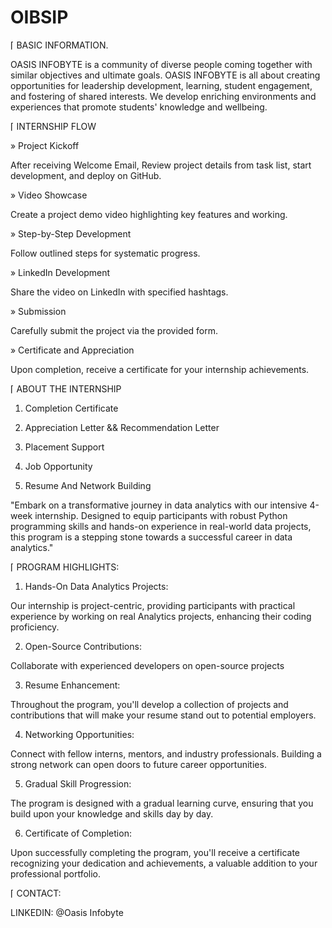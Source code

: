 # OIBSIP

⌈ BASIC INFORMATION.

OASIS INFOBYTE is a community of diverse people coming together with similar objectives and ultimate goals. 
OASIS INFOBYTE is all about creating opportunities for leadership development, learning, student engagement, and fostering of shared interests. We develop enriching environments and experiences that promote students' knowledge and wellbeing.

⌈ INTERNSHIP FLOW 

» Project Kickoff

After receiving Welcome Email,
Review project details from task
list, start development, and
deploy on GitHub.

» Video Showcase                                                                                                   

Create a project demo
video highlighting key
features and working.

» Step-by-Step
Development

Follow outlined steps
for systematic
progress.

» LinkedIn
Development

Share the video on
LinkedIn with specified
hashtags.

» Submission

Carefully submit the
project via the
provided form.

» Certificate and
Appreciation

Upon completion, receive a
certificate for your internship
achievements.


⌈ ABOUT THE INTERNSHIP

1. Completion Certificate

2. Appreciation Letter
&& Recommendation Letter

3. Placement Support

4. Job Opportunity

5. Resume And Network Building

"Embark on a transformative journey in data analytics
with our intensive 4-week internship. Designed to
equip participants with robust Python programming
skills and hands-on experience in real-world data
projects, this program is a stepping stone towards a
successful career in data analytics."

⌈ PROGRAM HIGHLIGHTS:

1. Hands-On Data Analytics Projects:

Our internship is project-centric, providing
participants with practical experience by working
on real Analytics projects, enhancing their coding
proficiency.

2. Open-Source Contributions:

Collaborate with experienced developers on
open-source projects

3. Resume Enhancement:

Throughout the program, you'll develop a
collection of projects and contributions that will
make your resume stand out to potential
employers.

 4. Networking Opportunities:

Connect with fellow interns, mentors, and
industry professionals. Building a strong network
can open doors to future career opportunities.

5. Gradual Skill Progression:

The program is designed with a gradual learning
curve, ensuring that you build upon your
knowledge and skills day by day.

6. Certificate of Completion:

Upon successfully completing the program, you'll
receive a certificate recognizing your dedication
and achievements, a valuable addition to your
professional portfolio.

⌈ CONTACT: 

LINKEDIN: @Oasis Infobyte
